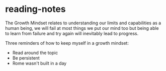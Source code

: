 # reading-notes

The Growth Mindset relates to understanding our limits and capabilities as a human being, we will fail at most things we put our mind too but being able to learn from failure and try again will inevitably lead to progress.

Three reminders of how to keep myself in a growth mindset:
* Read around the topic
* Be persistent
* Rome wasn't built in a day
